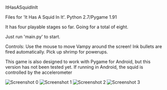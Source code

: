 ItHasASquidInIt

Files for 'It Has A Squid In It'. Python 2.7/Pygame 1.91

It has four playable stages so far. Going for a total of eight.

Just run 'main.py' to start.

Controls: Use the mouse to move Vampy around the screen! Ink bullets are fired automatically. Pick up shrimp for powerups.

This game is also designed to work with Pygame for Android, but this version has not been tested yet. If running in Android, the squid is controlled by the accelerometer

![Screenshot 0](http://i.imgur.com/8sECNj4.png)
![Screenshot 1](http://i.imgur.com/AeMLYzS.png)
![Screenshot 2](http://i.imgur.com/l0z5xpP.png)
![Screenshot 3](http://i.imgur.com/wbJxUd7.png)



